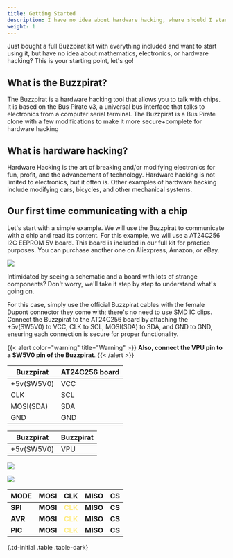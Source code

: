 ```yaml
---
title: Getting Started
description: I have no idea about hardware hacking, where should I start?
weight: 1
---
```



Just bought a full Buzzpirat kit with everything included and want to start using it, but have no idea about mathematics, electronics, or hardware hacking? This is your starting point, let's go!

## What is the Buzzpirat?
The Buzzpirat is a hardware hacking tool that allows you to talk with chips. It is based on the Bus Pirate v3, a universal bus interface that talks to electronics from a computer serial terminal. The Buzzpirat is a Bus Pirate clone with a few modifications to make it more secure+complete for hardware hacking

## What is hardware hacking?
Hardware Hacking is the art of breaking and/or modifying electronics for fun, profit, and the advancement of technology. Hardware hacking is not limited to electronics, but it often is. Other examples of hardware hacking include modifying cars, bicycles, and other mechanical systems.

## Our first time communicating with a chip
Let's start with a simple example. We will use the Buzzpirat to communicate with a chip and read its content. For this example, we will use a AT24C256 I2C EEPROM 5V board. This board is included in our full kit for practice purposes. You can purchase another one on Aliexpress, Amazon, or eBay.

![](/conn/at24c256schboard.png)

Intimidated by seeing a schematic and a board with lots of strange components? Don't worry, we'll take it step by step to understand what's going on.

For this case, simply use the official Buzzpirat cables with the female Dupont connector they come with; there's no need to use SMD IC clips. Connect the Buzzpirat to the AT24C256 board by attaching the +5v(SW5V0) to VCC, CLK to SCL, MOSI(SDA) to SDA, and GND to GND, ensuring each connection is secure for proper functionality. 

{{< alert color="warning" title="Warning" >}}
**Also, connect the VPU pin to a SW5V0 pin of the Buzzpirat**.
{{< /alert >}}

| Buzzpirat | AT24C256 board |
| --- | --- |
| +5v(SW5V0) | VCC |
| CLK | SCL |
| MOSI(SDA) | SDA |
| GND | GND |

| Buzzpirat | Buzzpirat |
| --- | --- |
| +5v(SW5V0) | VPU |


![](/conn/atcconnection.png)

![](/conn/conn1.png)



| <div class="-text-red display-6">**MODE**</div> | <div class="-text-red display-6">**MOSI**</div>  | <div class="-text-red display-6">**CLK**</div>  | <div class="-text-red display-6">**MISO**</div>  | <div class="-text-red display-6">**CS**</div>  |
| ---- | ---- | --- | ---- | -- |
| <div class="-text-red">**SPI**</div>  | <div class="-text-white">**MOSI**</div> | <div class="-text-yellow" style="color: #ffec80;">**CLK**</div> | <div class="-text-black">**MISO**</div> | <div class="-text-green">**CS**</div> | 
| <div class="-text-red">**AVR**</div>  | <div class="-text-white">**MOSI**</div> | <div class="-text-yellow" style="color: #ffec80;">**CLK**</div> | <div class="-text-black">**MISO**</div> | <div class="-text-green">**CS**</div> | 
| <div class="-text-red">**PIC**</div>  | <div class="-text-white">**MOSI**</div> | <div class="-text-yellow" style="color: #ffec80;">**CLK**</div> | <div class="-text-black">**MISO**</div> | <div class="-text-green">**CS**</div> | 
{.td-initial .table .table-dark}

